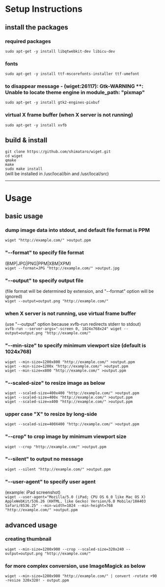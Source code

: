 # Setup Instructions

## install the packages

### required packages
`sudo apt-get -y install libqtwebkit-dev libicu-dev`  

### fonts
`sudo apt-get -y install ttf-mscorefonts-installer ttf-umefont`  

### to disappear message - (wiget:26117): Gtk-WARNING **: Unable to locate theme engine in module_path: "pixmap"
`sudo apt-get -y install gtk2-engines-pixbuf`

### virtual X frame buffer (when X server is not running)
`sudo apt-get -y install xvfb`  

## build & install
`git clone https://github.com/shimataro/wiget.git`  
`cd wiget`  
`qmake`  
`make`  
`sudo make install`  
(will be installed in /usr/local/bin and /usr/local/src)

---

# Usage

## basic usage

### dump image data into stdout, and default file format is PPM
`wiget "http://example.com/" >output.ppm`  

### "--format" to specify file format
(BMP|JPG|PNG|PPM|XBM|XPM)  
`wiget --format=JPG "http://example.com/" >output.jpg`  

### "--output" to specify output file
(file format will be determined by extension, and "--format" option will be ignored)  
`wiget --output=output.png "http://example.com/"`  

### when X server is not running, use virtual frame buffer
(use "--output" option because xvfb-run redirects stderr to stdout)  
`xvfb-run --server-args="-screen 0, 1024x768x24" wiget --output=output.png "http://example.com/"`  

### "--min-size" to specify minimum viewport size (default is 1024x768)
`wiget --min-size=1200x800 "http://example.com/" >output.ppm`  
`wiget --min-size=1200x "http://example.com/" >output.ppm`  
`wiget --min-size=x800 "http://example.com/" >output.ppm`  

### "--scaled-size" to resize image as below
`wiget --scaled-size=400x400 "http://example.com/" >output.ppm`  
`wiget --scaled-size=400x "http://example.com/" >output.ppm`  
`wiget --scaled-size=x400 "http://example.com/" >output.ppm`  

### upper case "X" to resize by long-side
`wiget --scaled-size=400X400 "http://example.com/" >output.ppm`  

### "--crop" to crop image by minimum viewport size
`wiget --crop "http://example.com/" >output.ppm`  

### "--silent" to output no message
`wiget --silent "http://example.com/" >output.ppm`  

### "--user-agent" to specify user agent
(example: iPad screenshot)  
`wiget --user-agent="Mozilla/5.0 (iPad; CPU OS 6_0 like Mac OS X) AppleWebKit/536.26 (KHTML, like Gecko) Version/6.0 Mobile/10A403 Safari/8536.25" --min-width=1024 --min-height=768 "http://example.com/" >output.ppm`  

## advanced usage

### creating thumbnail
`wiget --min-size=1200x900 --crop --scaled-size=320x240 --output=output.png "http://example.com/"`  

### for more complex conversion, use ImageMagick as below
`wiget --min-size=1200x900 "http://example.com/" | convert -rotate +90 -resize 320x320! - output.ppm`  
